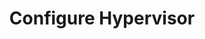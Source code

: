 ---
sidebar_position: 4
title: "Configure Hypervisor"
sidebar_label: "Configure Hypervisor"
description: "Set up Alpine Linux as hypervisor host - configure KVM, set up virtualization platform, enable hardware virtualization, and manage virtual environments."
keywords:
  - "alpine hypervisor"
  - "kvm configuration"
  - "virtualization host"
  - "hardware virtualization"
  - "virtual environment"
tags:
  - alpine
  - hypervisor
  - kvm
  - virtualization-host
  - configuration
slug: /linux/alpine/installation/virtualization/configure-hypervisor
---
